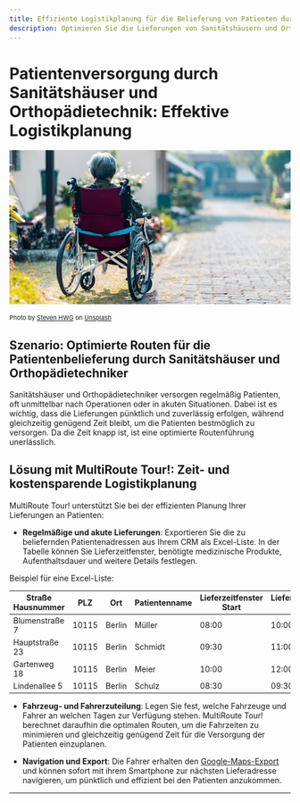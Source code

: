 ```yaml
---
title: Effiziente Logistikplanung für die Belieferung von Patienten durch Sanitätshäuser und Orthopädietechnik
description: Optimieren Sie die Lieferungen von Sanitätshäusern und Orthopädietechnikern an Patienten mit präziser Einsatzplanung und Routenoptimierung. Stellen Sie sicher, dass Patienten nach Operationen schnell und zuverlässig versorgt werden.
---
```


# Patientenversorgung durch Sanitätshäuser und Orthopädietechnik: Effektive Logistikplanung

![!](assets/rollstuhl.jpg "Effiziente Routenplanung für Sanitätshäuser")

<div style="font-size: 11px">
Photo by <a href="https://unsplash.com/@rebelvisual?utm_content=creditCopyText&utm_medium=referral&utm_source=unsplash">Steven HWG</a> on <a href="https://unsplash.com/photos/woman-sitting-on-wheelchair-zBsdRTHIIm4?utm_content=creditCopyText&utm_medium=referral&utm_source=unsplash">Unsplash</a></div>
  
## Szenario: Optimierte Routen für die Patientenbelieferung durch Sanitätshäuser und Orthopädietechniker

Sanitätshäuser und Orthopädietechniker versorgen regelmäßig Patienten, oft unmittelbar nach Operationen oder in akuten Situationen. Dabei ist es wichtig, dass die Lieferungen pünktlich und zuverlässig erfolgen, während gleichzeitig genügend Zeit bleibt, um die Patienten bestmöglich zu versorgen. Da die Zeit knapp ist, ist eine optimierte Routenführung unerlässlich.

## Lösung mit MultiRoute Tour!: Zeit- und kostensparende Logistikplanung

MultiRoute Tour! unterstützt Sie bei der effizienten Planung Ihrer Lieferungen an Patienten:

* **Regelmäßige und akute Lieferungen**: Exportieren Sie die zu beliefernden Patientenadressen aus Ihrem CRM als Excel-Liste. In der Tabelle können Sie Lieferzeitfenster, benötigte medizinische Produkte, Aufenthaltsdauer und weitere Details festlegen.

Beispiel für eine Excel-Liste:

| Straße Hausnummer | PLZ  | Ort         | Patientenname | Lieferzeitfenster Start | Lieferzeitfenster Ende | Aufenthaltsdauer (Sek.) |
|------------------|------|-------------|---------------|-------------------------|------------------------|-------------------------|
| Blumenstraße 7    | 10115| Berlin      | Müller        | 08:00                   | 10:00                  | 1800                    | 
| Hauptstraße 23    | 10115| Berlin      | Schmidt       | 09:30                   | 11:00                  | 2400                    | 
| Gartenweg 18      | 10115| Berlin      | Meier         | 10:00                   | 12:00                  | 1800                    | 
| Lindenallee 5     | 10115| Berlin      | Schulz        | 08:30                   | 09:30                  | 2400                    | 


* **Fahrzeug- und Fahrerzuteilung**: Legen Sie fest, welche Fahrzeuge und Fahrer an welchen Tagen zur Verfügung stehen. MultiRoute Tour! berechnet daraufhin die optimalen Routen, um die Fahrzeiten zu minimieren und gleichzeitig genügend Zeit für die Versorgung der Patienten einzuplanen.

* **Navigation und Export**: Die Fahrer erhalten den [Google-Maps-Export](../tour/#tour-exportieren) und können sofort mit ihrem Smartphone zur nächsten Lieferadresse navigieren, um pünktlich und effizient bei den Patienten anzukommen.

---
